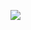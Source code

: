<!--
id: 16991728351
link: http://tumblr.atmos.org/post/16991728351
slug: 
date: Fri Feb 03 2012 13:44:28 GMT-0800 (PST)
publish: 2012-02-03
tags: 
title: 
-->


![](http://31.media.tumblr.com/tumblr_lyu724f1Gj1qz4sngo1_500.jpg)

